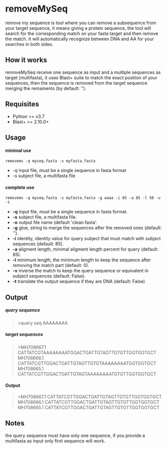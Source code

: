 # removeMySeq
remove my sequence is tool where you can remove a subsequence from your target sequence, it means giving a protein sequence, the tool will search for the corresponding match on your fasta target and then remove the match. It will automatically recognize between DNA and AA for your searches in both sides.

## How it works

removeMySeq receive one sequence as input and a multiple sequences as target (multifasta), it uses Blast+ suite to match the exact position of your sequences, then the sequence is removed from the target sequence merging the remaments (by default: '').

## Requisites

* Python >= v3.7
* Blast+ >= 2.10.0+

## Usage

#### minimal use

`removems -q myseq.fasta -s myfasta.fasta`

* *-q* input file, must be a single sequence in fasta format
* *-s* subject file, a multifasta file

#### complete use

`removems -q myseq.fasta -s myfasta.fasta -g aaaa -i 85 -a 85 -l 50 -v -t`

* **-q** input file, must be a single sequence in fasta format.
* **-s** subject file, a multifasta file.
* **-o** output file name (default 'clean.fasta'.
* **-g** glue, string to merge the sequences after the removed ones (default: '').
* **-i** identity, identity value for query subject that must match with subject sequences (default: 85).
* **-a** aligment length, minimal aligment length percent for query (default: 85). 
* **-l** minimum length, the minimum length to keep the sequence after removing the match part (default: 0).
* **-v** inverse the match to keep the query sequence or equivalent in subject sequences (default: False).
* **-t** translate the output sequence if they are DNA (default: False)

## Output

##### query sequence
>\>query seq
AAAAAAAA

##### target sequences

>\>MH708667.1
CATTATCGTAAAAAAAATGGACTGATTGTAGTTGTGTTGGTGGTGCT
\
>MH708666.1
CATTATCGTTGGACTGATTGTAGTTGTGTAAAAAAAATGGTGGTGCT
\
>MH708665.1
CATTATCGTTGGACTGATTGTAGTAAAAAAAATGTGTTGGTGGTGCT

#### Output
>\>MH708667.1
CATTATCGTTGGACTGATTGTAGTTGTGTTGGTGGTGCT
\
>MH708666.1
CATTATCGTTGGACTGATTGTAGTTGTGTTGGTGGTGCT
\
>MH708665.1
CATTATCGTTGGACTGATTGTAGTTGTGTTGGTGGTGCT

## Notes
the query sequence must have only one sequence, if you provide a multifasta as input only first sequence will work.
